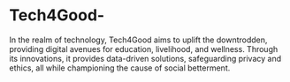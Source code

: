 # Tech4Good-
In the realm of technology, Tech4Good aims to uplift the downtrodden, providing digital avenues for education, livelihood, and wellness. Through its innovations, it provides data-driven solutions, safeguarding privacy and ethics, all while championing the cause of social betterment.
